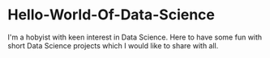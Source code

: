 # Hello-World-Of-Data-Science
I'm a hobyist with keen interest in Data Science. 
Here to have some fun with short Data Science projects which I would like to share with all.
